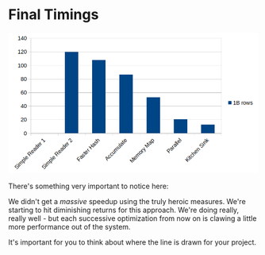 # Final Timings

![img_9.png](img_9.png)

There's something very important to notice here:

We didn't get a *massive* speedup using the truly heroic measures. We're starting to hit diminishing returns
for this approach. We're doing really, really well - but each successive optimization from now on is clawing
a little more performance out of the system.

It's important for you to think about where the line is drawn for your project.